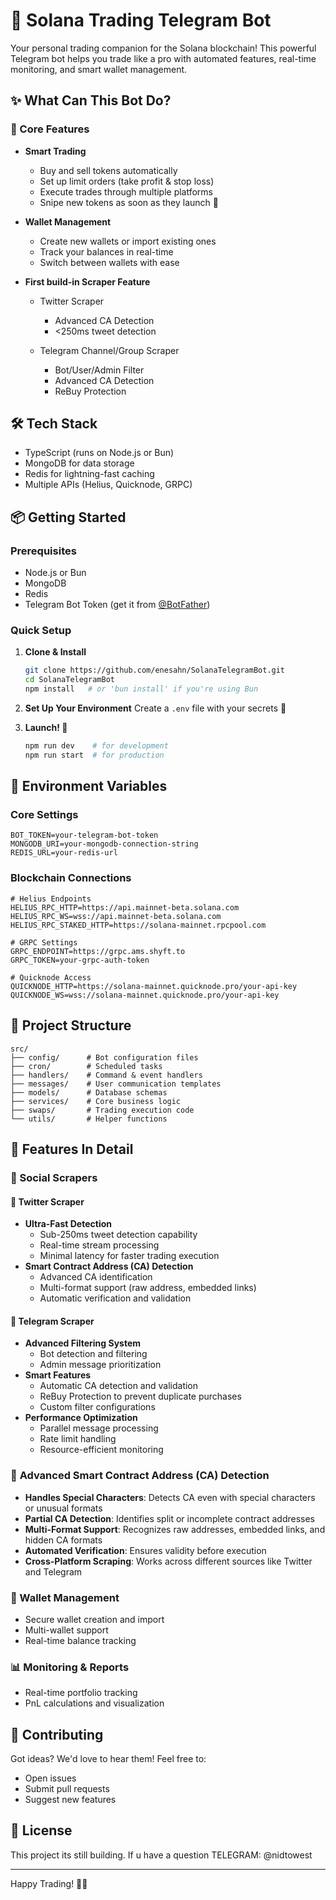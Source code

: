 # 🚀 Solana Trading Telegram Bot
Your personal trading companion for the Solana blockchain! This powerful Telegram bot helps you trade like a pro with automated features, real-time monitoring, and smart wallet management.

## ✨ What Can This Bot Do?

### 🎯 Core Features

- **Smart Trading**
  - Buy and sell tokens automatically
  - Set up limit orders (take profit & stop loss)
  - Execute trades through multiple platforms
  - Snipe new tokens as soon as they launch 🎯

- **Wallet Management**
  - Create new wallets or import existing ones
  - Track your balances in real-time
  - Switch between wallets with ease

- **First build-in Scraper Feature**
  - Twitter Scraper
     - Advanced CA Detection
     - <250ms tweet detection
     
  - Telegram Channel/Group Scraper
     - Bot/User/Admin Filter
     - Advanced CA Detection
     - ReBuy Protection

## 🛠️ Tech Stack
- TypeScript (runs on Node.js or Bun)
- MongoDB for data storage
- Redis for lightning-fast caching
- Multiple APIs (Helius, Quicknode, GRPC)

## 📦 Getting Started

### Prerequisites
- Node.js or Bun
- MongoDB
- Redis
- Telegram Bot Token (get it from [@BotFather](https://t.me/botfather))

### Quick Setup

1. **Clone & Install**
   ```bash
   git clone https://github.com/enesahn/SolanaTelegramBot.git
   cd SolanaTelegramBot
   npm install   # or 'bun install' if you're using Bun
   ```

2. **Set Up Your Environment**
   Create a `.env` file with your secrets 🔐

3. **Launch! 🚀**
   ```bash
   npm run dev    # for development
   npm run start  # for production
   ```

## 🔑 Environment Variables

### Core Settings
```env
BOT_TOKEN=your-telegram-bot-token
MONGODB_URI=your-mongodb-connection-string
REDIS_URL=your-redis-url
```

### Blockchain Connections
```env
# Helius Endpoints
HELIUS_RPC_HTTP=https://api.mainnet-beta.solana.com
HELIUS_RPC_WS=wss://api.mainnet-beta.solana.com
HELIUS_RPC_STAKED_HTTP=https://solana-mainnet.rpcpool.com

# GRPC Settings
GRPC_ENDPOINT=https://grpc.ams.shyft.to
GRPC_TOKEN=your-grpc-auth-token

# Quicknode Access
QUICKNODE_HTTP=https://solana-mainnet.quicknode.pro/your-api-key
QUICKNODE_WS=wss://solana-mainnet.quicknode.pro/your-api-key
```

## 📁 Project Structure
```
src/
├── config/      # Bot configuration files
├── cron/        # Scheduled tasks
├── handlers/    # Command & event handlers
├── messages/    # User communication templates
├── models/      # Database schemas
├── services/    # Core business logic
├── swaps/       # Trading execution code
└── utils/       # Helper functions
```

## 🚀 Features In Detail

### 🎯 Social Scrapers

#### 📱 Twitter Scraper
- **Ultra-Fast Detection**
  - Sub-250ms tweet detection capability
  - Real-time stream processing
  - Minimal latency for faster trading execution
- **Smart Contract Address (CA) Detection**
  - Advanced CA identification
  - Multi-format support (raw address, embedded links)
  - Automatic verification and validation

#### 💬 Telegram Scraper
- **Advanced Filtering System**
  - Bot detection and filtering
  - Admin message prioritization
- **Smart Features**
  - Automatic CA detection and validation
  - ReBuy Protection to prevent duplicate purchases
  - Custom filter configurations
- **Performance Optimization**
  - Parallel message processing
  - Rate limit handling
  - Resource-efficient monitoring

### 🔎 **Advanced Smart Contract Address (CA) Detection**
- **Handles Special Characters**: Detects CA even with special characters or unusual formats
- **Partial CA Detection**: Identifies split or incomplete contract addresses
- **Multi-Format Support**: Recognizes raw addresses, embedded links, and hidden CA formats
- **Automated Verification**: Ensures validity before execution
- **Cross-Platform Scraping**: Works across different sources like Twitter and Telegram

### 💼 Wallet Management
- Secure wallet creation and import
- Multi-wallet support
- Real-time balance tracking

### 📊 Monitoring & Reports
- Real-time portfolio tracking
- PnL calculations and visualization

## 🤝 Contributing
Got ideas? We'd love to hear them! Feel free to:
- Open issues
- Submit pull requests
- Suggest new features

## 📝 License
This project its still building. If u have a question TELEGRAM: @nidtowest

---
Happy Trading! 🚀✨
